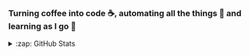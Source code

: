 ### Turning coffee into code ☕️, automating all the things 🤖 and learning as I go 🌱

<details>
  <summary>:zap: GitHub Stats</summary>

  <img align="left" alt="dewhurstwill's GitHub Stats" src="https://github-readme-stats-mu-pearl.vercel.app/api?username=dewhurstwill&show_icons=true&hide_border=true" />

</details>
